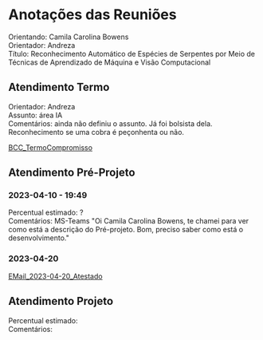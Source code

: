 # Anotações das Reuniões

Orientando: Camila Carolina Bowens  
Orientador: Andreza  
Título: Reconhecimento Automático de Espécies de Serpentes por Meio de Técnicas de Aprendizado de Máquina e Visão Computacional  

## Atendimento Termo

Orientador: Andreza  
Assunto: área IA  
Comentários: ainda não definiu o assunto. Já foi bolsista dela.  
Reconhecimento se uma cobra é peçonhenta ou não.  

[BCC_TermoCompromisso](BCC_TermoCompromisso.pdf)  

## Atendimento Pré-Projeto

### 2023-04-10 - 19:49

Percentual estimado: ?  
Comentários: MS-Teams "Oi Camila Carolina Bowens, te chamei para ver como está a descrição do Pré-projeto. Bom, preciso saber como está o desenvolvimento."  

### 2023-04-20

[EMail_2023-04-20_Atestado](EMail_2023-04-20_Atestado.pdf)  

## Atendimento Projeto

Percentual estimado:  
Comentários:  
